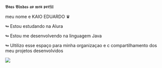𝕭𝖔𝖆𝖘 𝖁𝖎𝖓𝖉𝖆𝖘 𝖆𝖔 𝖒𝖊𝖚 𝖕𝖊𝖗𝖋𝖎𝖑

meu nome e KAIO EDUARDO ♛

↬ Estou estudando na Alura

↬ Estou me desenvolvendo na linguagem Java

↬ Ultilizo esse espaço para minha organizaçao e c
compartilhamento dos meu projetos desenvolvidos 

![](https://conexaoteendotcom.wordpress.com/wp-content/uploads/2016/09/loucos2bpor2bti.gif)
